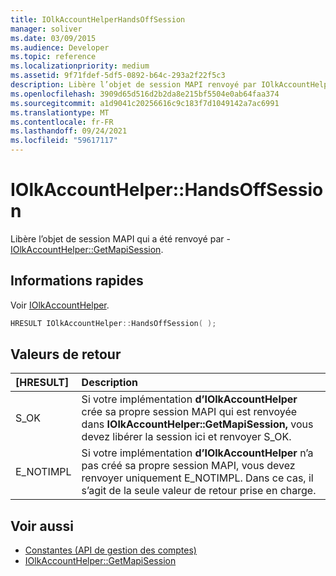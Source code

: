 ```yaml
---
title: IOlkAccountHelperHandsOffSession
manager: soliver
ms.date: 03/09/2015
ms.audience: Developer
ms.topic: reference
ms.localizationpriority: medium
ms.assetid: 9f71fdef-5df5-0892-b64c-293a2f22f5c3
description: Libère l’objet de session MAPI renvoyé par IOlkAccountHelper::GetMapiSession.
ms.openlocfilehash: 3909d65d516d2b2da8e215bf5504e0ab64faa374
ms.sourcegitcommit: a1d9041c20256616c9c183f7d1049142a7ac6991
ms.translationtype: MT
ms.contentlocale: fr-FR
ms.lasthandoff: 09/24/2021
ms.locfileid: "59617117"
---
```

# <a name="iolkaccounthelperhandsoffsession"></a>IOlkAccountHelper::HandsOffSession

Libère l’objet de session MAPI qui a été renvoyé par - [IOlkAccountHelper::GetMapiSession](iolkaccounthelper-getmapisession.md).
  
## <a name="quick-info"></a>Informations rapides

Voir [IOlkAccountHelper](iolkaccounthelper.md).
  
```cpp
HRESULT IOlkAccountHelper::HandsOffSession( );
```

## <a name="return-values"></a>Valeurs de retour

|**[HRESULT]**|**Description**|
|:-----|:-----|
|S_OK  <br/> |Si votre implémentation **d’IOlkAccountHelper** crée sa propre session MAPI qui est renvoyée dans **IOlkAccountHelper::GetMapiSession,** vous devez libérer la session ici et renvoyer S_OK.  <br/> |
|E_NOTIMPL  <br/> |Si votre implémentation **d’IOlkAccountHelper** n’a pas créé sa propre session MAPI, vous devez renvoyer uniquement E_NOTIMPL. Dans ce cas, il s’agit de la seule valeur de retour prise en charge.  <br/> |
   
## <a name="see-also"></a>Voir aussi

- [Constantes (API de gestion des comptes)](constants-account-management-api.md)  
- [IOlkAccountHelper::GetMapiSession](iolkaccounthelper-getmapisession.md)

